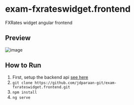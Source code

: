 # exam-fxrateswidget.frontend
FXRates widget angular frontend

## Preview

![image](https://user-images.githubusercontent.com/43879798/115031264-8aa4c980-9efa-11eb-80a9-bd92a892c8ce.png)

## How to Run

1. First, setup the backend api [see here](https://github.com/jdparaan-git/exam-fxrateswidget.backend/blob/main/README.md)
2. `git clone https://github.com/jdparaan-git/exam-fxrateswidget.frontend.git`
3. `npm install`
4. `ng serve`
